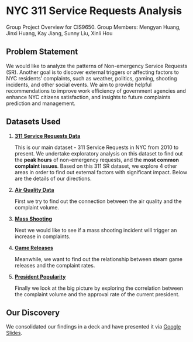 # NYC 311 Service Requests Analysis

Group Project Overview for CIS9650.
Group Members: Mengyan Huang, Jinxi Huang, Kay Jiang, Sunny Liu, Xinli Hou

## Problem Statement
We would like to analyze the patterns of Non-emergency Service Requests (SR). Another goal is to discover external triggers or affecting factors to NYC residents’ complaints, such as weather, politics, gaming, shooting incidents, and other social events. We aim to provide helpful recommendations to improve work efficiency of government agencies and enhance NYC citizens satisfaction, and insights to future complaints prediction and management. 

## Datasets Used
1. **[311 Service Requests Data](https://data.cityofnewyork.us/Social-Services/311-Service-Requests-from-2010-to-Present/erm2-nwe9)**

	This is our main dataset - 311 Service Requests in NYC from 2010 to present. We undertake exploratory analysis on this dataset to find out the **peak hours** of non-emergency requests, and the **most common complaint issues**.
Based on this 311 SR dataset, we explore 4 other areas in order to find out external factors with significant impact. Below are the details of our directions.

2. **[Air Quality Data](https://www.epa.gov/outdoor-air-quality-data)**

	First we try to find out the connection between the air quality and the complaint volume. 

3. **[Mass Shooting](https://www.motherjones.com/politics/2012/12/mass-shootings-mother-jones-full-data/ )**

	Next we would like to see if a mass shooting incident will trigger an increase in complaints.

4. **[Game Releases](https://www.kaggle.com/nikdavis/steam-store-games)**

	Meanwhile, we want to find out the relationship between steam game releases and the complaint rates.

5. **[President Popularity](https://www.kaggle.com/vkat72293/presidential-approval-ratings)**

	Finally we look at the big picture by exploring the correlation between the complaint volume and the approval rate of the current president. 


## Our Discovery

We consolidated our findings in a deck and have presented it via [Google Slides](https://docs.google.com/presentation/d/1en7uFHJYv60zOgmxJKyNdhBjIxUAko3qAfyzLncFQOc/edit?usp=sharing).

